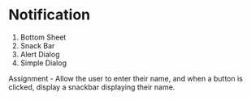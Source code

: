 # Notification
1. Bottom Sheet
2. Snack Bar
3. Alert Dialog
4. Simple Dialog

Assignment - Allow the user to enter their name, and when a button is clicked, display a snackbar displaying their name.